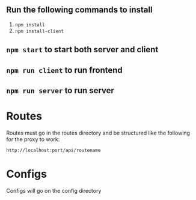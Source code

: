 ## Run the following commands to install

1. `npm install`
2. `npm install-client`

## `npm start` to start both server and client

## `npm run client` to run frontend

## `npm run server` to run server

# Routes

Routes must go in the routes directory and be structured like the following for the proxy to work:

`http://localhost:port/api/routename`

# Configs

Configs will go on the config directory

